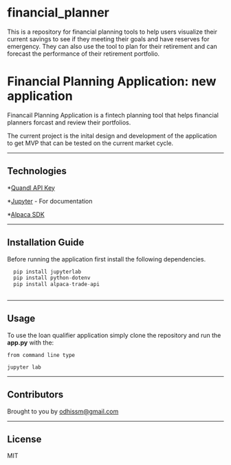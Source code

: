 # financial_planner
This is a repository for financial planning tools to help users visualize their current savings to see if they meeting their goals and have reserves for emergency. They can also use the tool to plan for their retirement and can forecast the performance of their retirement portfolio.


# Financial Planning Application: new application 

Financail Planning Application is a fintech planning tool that helps financial planners forcast and review their portfolios.
 

The current project is the inital design and development of the application to get MVP that can be tested on the current market cycle.

---

## Technologies

*[Quandl API Key](https://www.quandl.com/)

*[Jupyter](https://jupyter.org/documentation) - For documentation

*[Alpaca SDK](https://alpaca.markets/)

---

## Installation Guide

Before running the application first install the following dependencies.

```python
  pip install jupyterlab  
  pip install python-dotenv
  pip install alpaca-trade-api
    
```

---

## Usage

To use the loan qualifier application simply clone the repository and run the **app.py** with the:

```jupyter
from command line type

jupyter lab
```

---

## Contributors

Brought to you by odhissm@gmail.com

---

## License

MIT